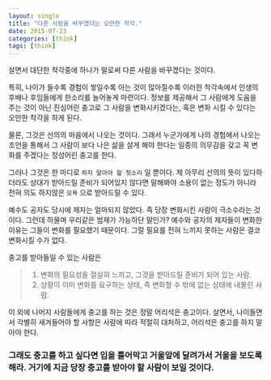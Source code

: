```yaml
---
layout: single
title: "다른 사람을 바꾸겠다는 오만한 착각."
date: 2015-07-23
categories: [think]
tags: [think]
---
```


살면서 대단한 착각중에 하나가 말로써 다른 사람을 바꾸겠다는 것이다.

특히, 나이가 들수록 경험이 쌓일수록 아는 것이 많아질수록 이러한 착각속에서 인생의 후배나 후임들에게 한소리를 늘어놓게 마련이다.
정보를 제공해서 그 사람에게 도움을 주는 것이 아닌 진심어린 충고로 그 사람을 변화시키겠다는, 혹은 변화 시킬 수 있다는 오만한 착각을 하게 된다.

물론, 그것은 선의의 마음에서 나오는 것이다. 그래서 누군가에게 나의 경험에서 나오는 조언을 통해서 그 사람이 보다 나은 삶을 살게 해야 한다는 일종의 의무감을 갖고 꼭 변화를 주겠다는 정성어린 충고를 한다.

그러나 그것은 한 마디로 `하지 말아야 할 헛소리` 일 뿐이다.
제 아무리 선의의 뜻이 있다하더라도 상대가 받아드릴 준비가 되어있지 않다면 말해봐야 소용이 없는 정도가 아니라 전혀 의도 하지않은
`모욕` 으로 받아드릴 수 있다.

예수도 공자도 당시에 제자는 얼마되지 않았다. 즉 당장 변화시킨 사람이 극소수라는 것이다. 그런데 하물며 우리같은 범재가 가능하단 말인가?
예수와 공자의 제자들이 변화한 이유는 그들이 변화를 필요했기 때문이다. 그럴 필요를 전혀 느끼지 못하는 사람은 결코 변화시킬 수가 없다.

충고를 받아들일 수 있는 사람은

> 1. 변화의 필요성을 절실히 느끼고, 그것을 받아드릴 준비가 되어 있는 사람.
> 2. 상황이 이미 변화를 요구하는 상태, 즉 변화할 수 밖에 없는 상태에 내몰린 사람.

이 외에 나머지 사람들에게 충고를 하는 것은 정말 어리석은 충고이다.
살면서, 나이들면서 각별히 새겨들어야 할 사항은 사람에 따라 적절히 대처하고, 어리석은 충고를 하지 말아야 한다.

### 그래도 충고를 하고 싶다면 입을 틀어막고 거울앞에 달려가서 거울을 보도록 해라. 거기에 지금 당장 충고를 받아야 할 사람이 보일 것이다.
